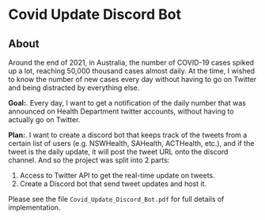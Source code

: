 # Covid Update Discord Bot

## About
Around the end of 2021, in Australia, the number of COVID-19 cases spiked up a lot, reaching 50,000 thousand cases almost daily. At the time, I wished to know the number of new cases every day without having to go on Twitter and being distracted by everything else. 

**Goal:**. 
Every day, I want to get a notification of the daily number that was announced on Health Department twitter accounts, without having to actually go on Twitter. 

**Plan:**. 
I want to create a discord bot that keeps track of the tweets from a certain list of users (e.g. NSWHealth, SAHealth, ACTHealth, etc.), and if the tweet is the daily update, it will post the tweet URL onto the discord channel. And so the project was split into 2 parts:  
1. Access to Twitter API to get the real-time update on tweets. 
2. Create a Discord bot that send tweet updates and host it. 

Please see the file `Covid_Update_Discord_Bot.pdf` for full details of implementation.
